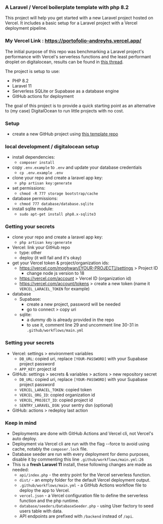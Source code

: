 ### A Laravel / Vercel boilerplate template with php 8.2
This project will help you get started with a new Laravel project hosted on Vercel. It includes a basic setup for a Laravel project with a Vercel deployment pipeline.

### My Vercel Link : https://portofolio-andreyhs.vercel.app/

The initial purpose of this repo was benchmarking a Laravel project's performance with Vercel's serverless functions and the least performant droplet on digitalocean, results can be found in [this thread](https://twitter.com/moghwan/status/1778543140280115620).

The project is setup to use:
- PHP 8.2
- Laravel 11
- Serverless SQLite or Supabase as a database engine
- GitHub actions for deployment

The goal of this project is to provide a quick starting point as an alternative to (my case) DigitalOcean to run little projects with no cost.

### Setup
- create a new GitHub project using [this template repo](https://github.com/new?template_name=laracel-app&template_owner=moghwan)

### local development / digitalocean setup
- install dependencies:
  - `composer install`
- copy `.env.example` to `.env` and update your database credentials
  - `cp .env.example .env`
- clone your repo and create a laravel app key:
  - `php artisan key:generate`
- set permissions:
  - `chmod -R 777 storage bootstrap/cache`
- database permissions:
  - `chmod 777 database/database.sqlite`
- install sqlite module:
  - `sudo apt-get install php8.x-sqlite3`

### Getting your secrets
- clone your repo and create a laravel app key:
  - `php artisan key:generate`
- Vercel: link your GitHub repo
  - type: other
  - deploy (it will fail and it's okay)
- get your Vercel token & project/organization ids:
  - https://vercel.com/moghwan/[YOUR-PROJECT]/settings > Project ID
    - change node js version to 18
  - https://vercel.com/account > Vercel ID (organization id)
  - https://vercel.com/account/tokens > create a new token (name it `VERCEL_LARACEL_TOKEN` for example)
- database
  - Supabase:
    - create a new project, password will be needed
    - go to connect > copy uri 
  - sqlite:
    - a dummy db is already provided in the repo
    - to use it, comment line 29 and uncomment line 30-31 in `.github/workflows/main.yml`
    
### Setting your secrets
- Vercel: settings > environment variables
  - `DB_URL`: copied uri, replace `[YOUR-PASSWORD]` with your Supabase project password
  - `APP_KEY`: project id
- GitHub: settings > secrets & variables > actions > new repository secret
  - `DB_URL`: copied uri, replace `[YOUR-PASSWORD]` with your Supabase project password
  - `VERCEL_LARACEL_TOKEN`: copied token
  - `VERCEL_ORG_ID`: copied organization id
  - `VERCEL_PROJECT_ID`: copied project id
  - `SENTRY_LARAVEL_DSN`: your sentry dsn (optional)
- GitHub: actions > redeploy last action

### Keep in mind
- Deployments are done with GitHub Actions and Vercel cli, not Vercel's auto deploy.
- Deployment via Vercel cli are run with the flag --force to avoid using cache, notably the `composer.lock` file.
- Database seeder are run with every deployment for demo purposes, disable it by commenting this line `.github/workflows/main.yml:26`
- This is a **fresh Laravel 11** install, these following changes are made as needed:
  - `api/index.php` - the entry point for the Vercel serverless function.
  - `dist/` - an empty folder for the default Vercel deployment output.
  - `.github/workflows/main.yml` - a GitHub Actions workflow file to deploy the app to Vercel.
  - `vercel.json` - a Vercel configuration file to define the serverless function and the php runtime.
  - `database/seeders/DatabaseSeeder.php` - using User factory to seed users table with data.
  - API endpoints are prefixed with `/backend` instead of `/api`.
